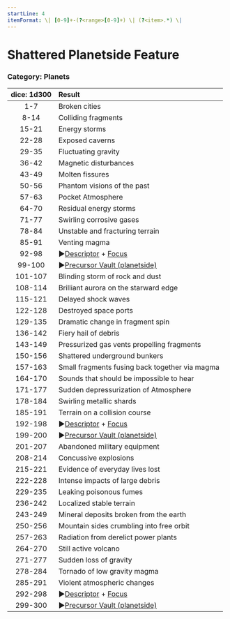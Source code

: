 ```yaml
---
startLine: 4
itemFormat: \| [0-9]+-(?<range>[0-9]+) \| (?<item>.*) \|
---
```

# Shattered Planetside Feature
### Category: Planets

| dice: 1d300 | Result |
|:----:|:-------|
| 1-7 | Broken cities |
| 8-14 | Colliding fragments |
| 15-21 | Energy storms |
| 22-28 | Exposed caverns |
| 29-35 | Fluctuating gravity |
| 36-42 | Magnetic disturbances |
| 43-49 | Molten fissures |
| 50-56 | Phantom visions of the past |
| 57-63 | Pocket Atmosphere |
| 64-70 | Residual energy storms |
| 71-77 | Swirling corrosive gases |
| 78-84 | Unstable and fracturing terrain |
| 85-91 | Venting magma |
| 92-98 | ▶[Descriptor](Core_Descriptor.md) + [Focus](Core_Focus.md) |
| 99-100 | ▶[Precursor Vault (planetside)](Vaults_Outer_First_Look.md) |
| 101-107 | Blinding storm of rock and dust |
| 108-114 | Brilliant aurora on the starward edge |
| 115-121 | Delayed shock waves |
| 122-128 | Destroyed space ports |
| 129-135 | Dramatic change in fragment spin |
| 136-142 | Fiery hail of debris |
| 143-149 | Pressurized gas vents propelling fragments |
| 150-156 | Shattered underground bunkers |
| 157-163 | Small fragments fusing back together via magma |
| 164-170 | Sounds that should be impossible to hear |
| 171-177 | Sudden depressurization of Atmosphere |
| 178-184 | Swirling metallic shards |
| 185-191 | Terrain on a collision course |
| 192-198 | ▶[Descriptor](Core_Descriptor.md) + [Focus](Core_Focus.md) |
| 199-200 | ▶[Precursor Vault (planetside)](Vaults_Outer_First_Look.md) |
| 201-207 | Abandoned military equipment |
| 208-214 | Concussive explosions |
| 215-221 | Evidence of everyday lives lost |
| 222-228 | Intense impacts of large debris |
| 229-235 | Leaking poisonous fumes |
| 236-242 | Localized stable terrain |
| 243-249 | Mineral deposits broken from the earth |
| 250-256 | Mountain sides crumbling into free orbit |
| 257-263 | Radiation from derelict power plants |
| 264-270 | Still active volcano |
| 271-277 | Sudden loss of gravity |
| 278-284 | Tornado of low gravity magma |
| 285-291 | Violent atmospheric changes |
| 292-298 | ▶[Descriptor](Core_Descriptor.md) + [Focus](Core_Focus.md) |
| 299-300 | ▶[Precursor Vault (planetside)](Vaults_Outer_First_Look.md) |